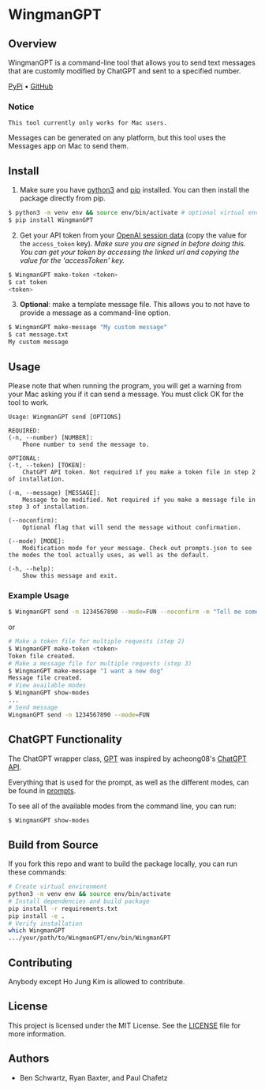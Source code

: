 # WingmanGPT

## Overview
WingmanGPT is a command-line tool that allows you to send text messages that are customly modified by ChatGPT and sent to a specified number. 

[PyPi](https://pypi.org/project/WingmanGPT/) • [GitHub](https://github.com/btschwartz12/WingmanGPT/)

### Notice
`This tool currently only works for Mac users.`

Messages can be generated on any platform, but this tool uses the Messages app on Mac to send them.

## Install

1. Make sure you have [python3](https://wiki.python.org/moin/BeginnersGuide/Download) and [pip](https://pip.pypa.io/en/stable/installation/) installed. You can then install the package directly from pip.

```bash
$ python3 -m venv env && source env/bin/activate # optional virtual environment
$ pip install WingmanGPT
```

2. Get your API token from your [OpenAI session data](https://chat.openai.com/api/auth/session) (copy the value for the `access_token` key). *Make sure you are signed in before doing this. You can get your token by accessing the linked url and copying the value for the 'accessToken' key.*

```bash
$ WingmanGPT make-token <token> 
$ cat token
<token>
```
3. **Optional**: make a template message file. This allows you to not have to provide a message as a command-line option.

```bash
$ WingmanGPT make-message "My custom message"
$ cat message.txt
My custom message
```

## Usage

Please note that when running the program, you will get a warning from your Mac asking you if it can send a message. You must click OK for the tool to work.

```
Usage: WingmanGPT send [OPTIONS]

REQUIRED:
(-n, --number) [NUMBER]: 
    Phone number to send the message to.

OPTIONAL:
(-t, --token) [TOKEN]: 
    ChatGPT API token. Not required if you make a token file in step 2 of installation.

(-m, --message) [MESSAGE]: 
    Message to be modified. Not required if you make a message file in step 3 of installation.

(--noconfirm): 
    Optional flag that will send the message without confirmation.

(--mode) [MODE]: 
    Modification mode for your message. Check out prompts.json to see the modes the tool actually uses, as well as the default.

(-h, --help): 
    Show this message and exit.
```
### Example Usage

```bash
$ WingmanGPT send -n 1234567890 --mode=FUN --noconfirm -m "Tell me something about dogs" -t [your API token]
```
or
```bash
# Make a token file for multiple requests (step 2)
$ WingmanGPT make-token <token>
Token file created.
# Make a message file for multiple requests (step 3)
$ WingmanGPT make-message "I want a new dog"
Message file created.
# View available modes
$ WingmanGPT show-modes
...
# Send message
WingmanGPT send -n 1234567890 --mode=FUN
```

## ChatGPT Functionality

The ChatGPT wrapper class, [GPT](src/GPT.py) was inspired by acheong08's [ChatGPT API](https://github.com/acheong08/ChatGPT).

Everything that is used for the prompt, as well as the different modes, can be found in [prompts](src/prompts.py). 

To see all of the available modes from the command line, you can run:

```bash
$ WingmanGPT show-modes
```

## Build from Source

If you fork this repo and want to build the package locally, you can run these commands:

```bash
# Create virtual environment
python3 -m venv env && source env/bin/activate
# Install dependencies and build package
pip install -r requirements.txt
pip install -e .
# Verify installation
which WingmanGPT
.../your/path/to/WingmanGPT/env/bin/WingmanGPT
```

## Contributing

Anybody except Ho Jung Kim is allowed to contribute.

## License
This project is licensed under the MIT License. See the [LICENSE](LICENSE) file for more information.

## Authors
- Ben Schwartz, Ryan Baxter, and Paul Chafetz

